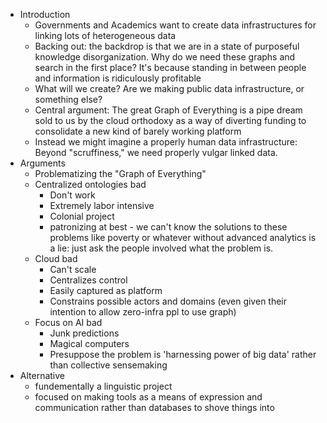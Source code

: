 - Introduction
	- Governments and Academics want to create data infrastructures for linking lots of heterogeneous data
	- Backing out: the backdrop is that we are in a state of purposeful knowledge disorganization. Why do we need these graphs and search in the first place? It's because standing in between people and information is ridiculously profitable
	- What will we create? Are we making public data infrastructure, or something else?
	- Central argument: The great Graph of Everything is a pipe dream sold to us by the cloud orthodoxy as a way of diverting funding to consolidate a new kind of barely working platform
	- Instead we might imagine a properly human data infrastructure: Beyond "scruffiness," we need properly vulgar linked data. 
- Arguments
	- Problematizing the "Graph of Everything"
	- Centralized ontologies bad
		- Don't work
		- Extremely labor intensive
		- Colonial project
		- patronizing at best - we can't know the solutions to these problems like poverty or whatever without advanced analytics is a lie: just ask the people involved what the problem is.
	- Cloud bad
		- Can't scale
		- Centralizes control
		- Easily captured as platform
		- Constrains possible actors and domains (even given their intention to allow zero-infra ppl to use graph)
	- Focus on AI bad
		- Junk predictions
		- Magical computers
		- Presuppose the problem is 'harnessing power of big data' rather than collective sensemaking
- Alternative
	- fundementally a linguistic project
	- focused on making tools as a means of expression and communication rather than databases to shove things into



